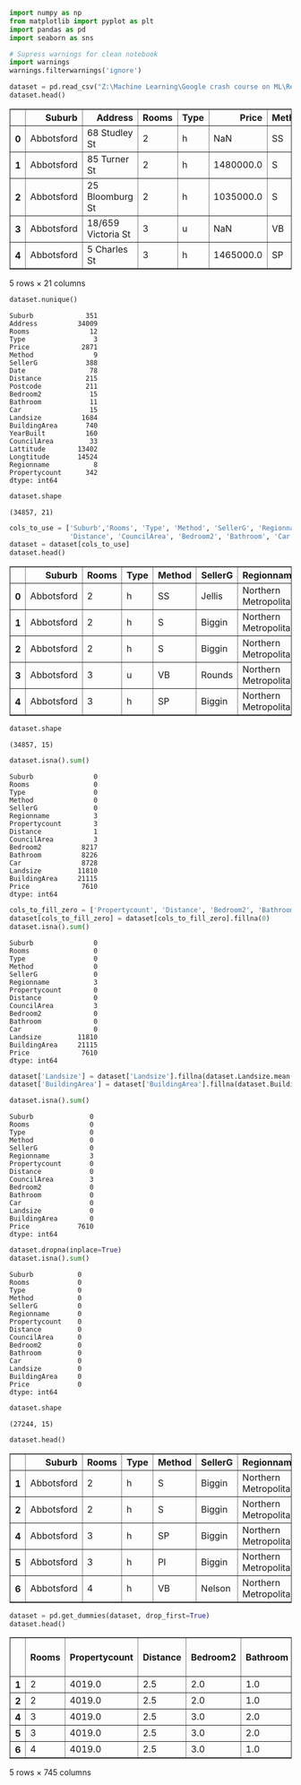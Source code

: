 ```python
import numpy as np
from matplotlib import pyplot as plt
import pandas as pd
import seaborn as sns
```


```python
# Supress warnings for clean notebook
import warnings
warnings.filterwarnings('ignore')
```


```python
dataset = pd.read_csv("Z:\Machine Learning\Google crash course on ML\Regularization\Melbourne_housing_FULL.csv")
dataset.head()
```




<div>
<style scoped>
    .dataframe tbody tr th:only-of-type {
        vertical-align: middle;
    }

    .dataframe tbody tr th {
        vertical-align: top;
    }

    .dataframe thead th {
        text-align: right;
    }
</style>
<table border="1" class="dataframe">
  <thead>
    <tr style="text-align: right;">
      <th></th>
      <th>Suburb</th>
      <th>Address</th>
      <th>Rooms</th>
      <th>Type</th>
      <th>Price</th>
      <th>Method</th>
      <th>SellerG</th>
      <th>Date</th>
      <th>Distance</th>
      <th>Postcode</th>
      <th>...</th>
      <th>Bathroom</th>
      <th>Car</th>
      <th>Landsize</th>
      <th>BuildingArea</th>
      <th>YearBuilt</th>
      <th>CouncilArea</th>
      <th>Lattitude</th>
      <th>Longtitude</th>
      <th>Regionname</th>
      <th>Propertycount</th>
    </tr>
  </thead>
  <tbody>
    <tr>
      <th>0</th>
      <td>Abbotsford</td>
      <td>68 Studley St</td>
      <td>2</td>
      <td>h</td>
      <td>NaN</td>
      <td>SS</td>
      <td>Jellis</td>
      <td>3/09/2016</td>
      <td>2.5</td>
      <td>3067.0</td>
      <td>...</td>
      <td>1.0</td>
      <td>1.0</td>
      <td>126.0</td>
      <td>NaN</td>
      <td>NaN</td>
      <td>Yarra City Council</td>
      <td>-37.8014</td>
      <td>144.9958</td>
      <td>Northern Metropolitan</td>
      <td>4019.0</td>
    </tr>
    <tr>
      <th>1</th>
      <td>Abbotsford</td>
      <td>85 Turner St</td>
      <td>2</td>
      <td>h</td>
      <td>1480000.0</td>
      <td>S</td>
      <td>Biggin</td>
      <td>3/12/2016</td>
      <td>2.5</td>
      <td>3067.0</td>
      <td>...</td>
      <td>1.0</td>
      <td>1.0</td>
      <td>202.0</td>
      <td>NaN</td>
      <td>NaN</td>
      <td>Yarra City Council</td>
      <td>-37.7996</td>
      <td>144.9984</td>
      <td>Northern Metropolitan</td>
      <td>4019.0</td>
    </tr>
    <tr>
      <th>2</th>
      <td>Abbotsford</td>
      <td>25 Bloomburg St</td>
      <td>2</td>
      <td>h</td>
      <td>1035000.0</td>
      <td>S</td>
      <td>Biggin</td>
      <td>4/02/2016</td>
      <td>2.5</td>
      <td>3067.0</td>
      <td>...</td>
      <td>1.0</td>
      <td>0.0</td>
      <td>156.0</td>
      <td>79.0</td>
      <td>1900.0</td>
      <td>Yarra City Council</td>
      <td>-37.8079</td>
      <td>144.9934</td>
      <td>Northern Metropolitan</td>
      <td>4019.0</td>
    </tr>
    <tr>
      <th>3</th>
      <td>Abbotsford</td>
      <td>18/659 Victoria St</td>
      <td>3</td>
      <td>u</td>
      <td>NaN</td>
      <td>VB</td>
      <td>Rounds</td>
      <td>4/02/2016</td>
      <td>2.5</td>
      <td>3067.0</td>
      <td>...</td>
      <td>2.0</td>
      <td>1.0</td>
      <td>0.0</td>
      <td>NaN</td>
      <td>NaN</td>
      <td>Yarra City Council</td>
      <td>-37.8114</td>
      <td>145.0116</td>
      <td>Northern Metropolitan</td>
      <td>4019.0</td>
    </tr>
    <tr>
      <th>4</th>
      <td>Abbotsford</td>
      <td>5 Charles St</td>
      <td>3</td>
      <td>h</td>
      <td>1465000.0</td>
      <td>SP</td>
      <td>Biggin</td>
      <td>4/03/2017</td>
      <td>2.5</td>
      <td>3067.0</td>
      <td>...</td>
      <td>2.0</td>
      <td>0.0</td>
      <td>134.0</td>
      <td>150.0</td>
      <td>1900.0</td>
      <td>Yarra City Council</td>
      <td>-37.8093</td>
      <td>144.9944</td>
      <td>Northern Metropolitan</td>
      <td>4019.0</td>
    </tr>
  </tbody>
</table>
<p>5 rows × 21 columns</p>
</div>




```python
dataset.nunique()
```




    Suburb             351
    Address          34009
    Rooms               12
    Type                 3
    Price             2871
    Method               9
    SellerG            388
    Date                78
    Distance           215
    Postcode           211
    Bedroom2            15
    Bathroom            11
    Car                 15
    Landsize          1684
    BuildingArea       740
    YearBuilt          160
    CouncilArea         33
    Lattitude        13402
    Longtitude       14524
    Regionname           8
    Propertycount      342
    dtype: int64




```python
dataset.shape
```




    (34857, 21)




```python
cols_to_use = ['Suburb','Rooms', 'Type', 'Method', 'SellerG', 'Regionname', 'Propertycount', 
               'Distance', 'CouncilArea', 'Bedroom2', 'Bathroom', 'Car', 'Landsize', 'BuildingArea','Price']
dataset = dataset[cols_to_use]
dataset.head()
```




<div>
<style scoped>
    .dataframe tbody tr th:only-of-type {
        vertical-align: middle;
    }

    .dataframe tbody tr th {
        vertical-align: top;
    }

    .dataframe thead th {
        text-align: right;
    }
</style>
<table border="1" class="dataframe">
  <thead>
    <tr style="text-align: right;">
      <th></th>
      <th>Suburb</th>
      <th>Rooms</th>
      <th>Type</th>
      <th>Method</th>
      <th>SellerG</th>
      <th>Regionname</th>
      <th>Propertycount</th>
      <th>Distance</th>
      <th>CouncilArea</th>
      <th>Bedroom2</th>
      <th>Bathroom</th>
      <th>Car</th>
      <th>Landsize</th>
      <th>BuildingArea</th>
      <th>Price</th>
    </tr>
  </thead>
  <tbody>
    <tr>
      <th>0</th>
      <td>Abbotsford</td>
      <td>2</td>
      <td>h</td>
      <td>SS</td>
      <td>Jellis</td>
      <td>Northern Metropolitan</td>
      <td>4019.0</td>
      <td>2.5</td>
      <td>Yarra City Council</td>
      <td>2.0</td>
      <td>1.0</td>
      <td>1.0</td>
      <td>126.0</td>
      <td>NaN</td>
      <td>NaN</td>
    </tr>
    <tr>
      <th>1</th>
      <td>Abbotsford</td>
      <td>2</td>
      <td>h</td>
      <td>S</td>
      <td>Biggin</td>
      <td>Northern Metropolitan</td>
      <td>4019.0</td>
      <td>2.5</td>
      <td>Yarra City Council</td>
      <td>2.0</td>
      <td>1.0</td>
      <td>1.0</td>
      <td>202.0</td>
      <td>NaN</td>
      <td>1480000.0</td>
    </tr>
    <tr>
      <th>2</th>
      <td>Abbotsford</td>
      <td>2</td>
      <td>h</td>
      <td>S</td>
      <td>Biggin</td>
      <td>Northern Metropolitan</td>
      <td>4019.0</td>
      <td>2.5</td>
      <td>Yarra City Council</td>
      <td>2.0</td>
      <td>1.0</td>
      <td>0.0</td>
      <td>156.0</td>
      <td>79.0</td>
      <td>1035000.0</td>
    </tr>
    <tr>
      <th>3</th>
      <td>Abbotsford</td>
      <td>3</td>
      <td>u</td>
      <td>VB</td>
      <td>Rounds</td>
      <td>Northern Metropolitan</td>
      <td>4019.0</td>
      <td>2.5</td>
      <td>Yarra City Council</td>
      <td>3.0</td>
      <td>2.0</td>
      <td>1.0</td>
      <td>0.0</td>
      <td>NaN</td>
      <td>NaN</td>
    </tr>
    <tr>
      <th>4</th>
      <td>Abbotsford</td>
      <td>3</td>
      <td>h</td>
      <td>SP</td>
      <td>Biggin</td>
      <td>Northern Metropolitan</td>
      <td>4019.0</td>
      <td>2.5</td>
      <td>Yarra City Council</td>
      <td>3.0</td>
      <td>2.0</td>
      <td>0.0</td>
      <td>134.0</td>
      <td>150.0</td>
      <td>1465000.0</td>
    </tr>
  </tbody>
</table>
</div>




```python
dataset.shape
```




    (34857, 15)




```python
dataset.isna().sum()
```




    Suburb               0
    Rooms                0
    Type                 0
    Method               0
    SellerG              0
    Regionname           3
    Propertycount        3
    Distance             1
    CouncilArea          3
    Bedroom2          8217
    Bathroom          8226
    Car               8728
    Landsize         11810
    BuildingArea     21115
    Price             7610
    dtype: int64




```python
cols_to_fill_zero = ['Propertycount', 'Distance', 'Bedroom2', 'Bathroom', 'Car']
dataset[cols_to_fill_zero] = dataset[cols_to_fill_zero].fillna(0)
dataset.isna().sum()
```




    Suburb               0
    Rooms                0
    Type                 0
    Method               0
    SellerG              0
    Regionname           3
    Propertycount        0
    Distance             0
    CouncilArea          3
    Bedroom2             0
    Bathroom             0
    Car                  0
    Landsize         11810
    BuildingArea     21115
    Price             7610
    dtype: int64




```python
dataset['Landsize'] = dataset['Landsize'].fillna(dataset.Landsize.mean())
dataset['BuildingArea'] = dataset['BuildingArea'].fillna(dataset.BuildingArea.mean())

dataset.isna().sum()
```




    Suburb              0
    Rooms               0
    Type                0
    Method              0
    SellerG             0
    Regionname          3
    Propertycount       0
    Distance            0
    CouncilArea         3
    Bedroom2            0
    Bathroom            0
    Car                 0
    Landsize            0
    BuildingArea        0
    Price            7610
    dtype: int64




```python
dataset.dropna(inplace=True)
dataset.isna().sum()
```




    Suburb           0
    Rooms            0
    Type             0
    Method           0
    SellerG          0
    Regionname       0
    Propertycount    0
    Distance         0
    CouncilArea      0
    Bedroom2         0
    Bathroom         0
    Car              0
    Landsize         0
    BuildingArea     0
    Price            0
    dtype: int64




```python
dataset.shape
```




    (27244, 15)




```python
dataset.head()
```




<div>
<style scoped>
    .dataframe tbody tr th:only-of-type {
        vertical-align: middle;
    }

    .dataframe tbody tr th {
        vertical-align: top;
    }

    .dataframe thead th {
        text-align: right;
    }
</style>
<table border="1" class="dataframe">
  <thead>
    <tr style="text-align: right;">
      <th></th>
      <th>Suburb</th>
      <th>Rooms</th>
      <th>Type</th>
      <th>Method</th>
      <th>SellerG</th>
      <th>Regionname</th>
      <th>Propertycount</th>
      <th>Distance</th>
      <th>CouncilArea</th>
      <th>Bedroom2</th>
      <th>Bathroom</th>
      <th>Car</th>
      <th>Landsize</th>
      <th>BuildingArea</th>
      <th>Price</th>
    </tr>
  </thead>
  <tbody>
    <tr>
      <th>1</th>
      <td>Abbotsford</td>
      <td>2</td>
      <td>h</td>
      <td>S</td>
      <td>Biggin</td>
      <td>Northern Metropolitan</td>
      <td>4019.0</td>
      <td>2.5</td>
      <td>Yarra City Council</td>
      <td>2.0</td>
      <td>1.0</td>
      <td>1.0</td>
      <td>202.0</td>
      <td>160.2564</td>
      <td>1480000.0</td>
    </tr>
    <tr>
      <th>2</th>
      <td>Abbotsford</td>
      <td>2</td>
      <td>h</td>
      <td>S</td>
      <td>Biggin</td>
      <td>Northern Metropolitan</td>
      <td>4019.0</td>
      <td>2.5</td>
      <td>Yarra City Council</td>
      <td>2.0</td>
      <td>1.0</td>
      <td>0.0</td>
      <td>156.0</td>
      <td>79.0000</td>
      <td>1035000.0</td>
    </tr>
    <tr>
      <th>4</th>
      <td>Abbotsford</td>
      <td>3</td>
      <td>h</td>
      <td>SP</td>
      <td>Biggin</td>
      <td>Northern Metropolitan</td>
      <td>4019.0</td>
      <td>2.5</td>
      <td>Yarra City Council</td>
      <td>3.0</td>
      <td>2.0</td>
      <td>0.0</td>
      <td>134.0</td>
      <td>150.0000</td>
      <td>1465000.0</td>
    </tr>
    <tr>
      <th>5</th>
      <td>Abbotsford</td>
      <td>3</td>
      <td>h</td>
      <td>PI</td>
      <td>Biggin</td>
      <td>Northern Metropolitan</td>
      <td>4019.0</td>
      <td>2.5</td>
      <td>Yarra City Council</td>
      <td>3.0</td>
      <td>2.0</td>
      <td>1.0</td>
      <td>94.0</td>
      <td>160.2564</td>
      <td>850000.0</td>
    </tr>
    <tr>
      <th>6</th>
      <td>Abbotsford</td>
      <td>4</td>
      <td>h</td>
      <td>VB</td>
      <td>Nelson</td>
      <td>Northern Metropolitan</td>
      <td>4019.0</td>
      <td>2.5</td>
      <td>Yarra City Council</td>
      <td>3.0</td>
      <td>1.0</td>
      <td>2.0</td>
      <td>120.0</td>
      <td>142.0000</td>
      <td>1600000.0</td>
    </tr>
  </tbody>
</table>
</div>




```python
dataset = pd.get_dummies(dataset, drop_first=True)
dataset.head()
```




<div>
<style scoped>
    .dataframe tbody tr th:only-of-type {
        vertical-align: middle;
    }

    .dataframe tbody tr th {
        vertical-align: top;
    }

    .dataframe thead th {
        text-align: right;
    }
</style>
<table border="1" class="dataframe">
  <thead>
    <tr style="text-align: right;">
      <th></th>
      <th>Rooms</th>
      <th>Propertycount</th>
      <th>Distance</th>
      <th>Bedroom2</th>
      <th>Bathroom</th>
      <th>Car</th>
      <th>Landsize</th>
      <th>BuildingArea</th>
      <th>Price</th>
      <th>Suburb_Aberfeldie</th>
      <th>...</th>
      <th>CouncilArea_Moorabool Shire Council</th>
      <th>CouncilArea_Moreland City Council</th>
      <th>CouncilArea_Nillumbik Shire Council</th>
      <th>CouncilArea_Port Phillip City Council</th>
      <th>CouncilArea_Stonnington City Council</th>
      <th>CouncilArea_Whitehorse City Council</th>
      <th>CouncilArea_Whittlesea City Council</th>
      <th>CouncilArea_Wyndham City Council</th>
      <th>CouncilArea_Yarra City Council</th>
      <th>CouncilArea_Yarra Ranges Shire Council</th>
    </tr>
  </thead>
  <tbody>
    <tr>
      <th>1</th>
      <td>2</td>
      <td>4019.0</td>
      <td>2.5</td>
      <td>2.0</td>
      <td>1.0</td>
      <td>1.0</td>
      <td>202.0</td>
      <td>160.2564</td>
      <td>1480000.0</td>
      <td>0</td>
      <td>...</td>
      <td>0</td>
      <td>0</td>
      <td>0</td>
      <td>0</td>
      <td>0</td>
      <td>0</td>
      <td>0</td>
      <td>0</td>
      <td>1</td>
      <td>0</td>
    </tr>
    <tr>
      <th>2</th>
      <td>2</td>
      <td>4019.0</td>
      <td>2.5</td>
      <td>2.0</td>
      <td>1.0</td>
      <td>0.0</td>
      <td>156.0</td>
      <td>79.0000</td>
      <td>1035000.0</td>
      <td>0</td>
      <td>...</td>
      <td>0</td>
      <td>0</td>
      <td>0</td>
      <td>0</td>
      <td>0</td>
      <td>0</td>
      <td>0</td>
      <td>0</td>
      <td>1</td>
      <td>0</td>
    </tr>
    <tr>
      <th>4</th>
      <td>3</td>
      <td>4019.0</td>
      <td>2.5</td>
      <td>3.0</td>
      <td>2.0</td>
      <td>0.0</td>
      <td>134.0</td>
      <td>150.0000</td>
      <td>1465000.0</td>
      <td>0</td>
      <td>...</td>
      <td>0</td>
      <td>0</td>
      <td>0</td>
      <td>0</td>
      <td>0</td>
      <td>0</td>
      <td>0</td>
      <td>0</td>
      <td>1</td>
      <td>0</td>
    </tr>
    <tr>
      <th>5</th>
      <td>3</td>
      <td>4019.0</td>
      <td>2.5</td>
      <td>3.0</td>
      <td>2.0</td>
      <td>1.0</td>
      <td>94.0</td>
      <td>160.2564</td>
      <td>850000.0</td>
      <td>0</td>
      <td>...</td>
      <td>0</td>
      <td>0</td>
      <td>0</td>
      <td>0</td>
      <td>0</td>
      <td>0</td>
      <td>0</td>
      <td>0</td>
      <td>1</td>
      <td>0</td>
    </tr>
    <tr>
      <th>6</th>
      <td>4</td>
      <td>4019.0</td>
      <td>2.5</td>
      <td>3.0</td>
      <td>1.0</td>
      <td>2.0</td>
      <td>120.0</td>
      <td>142.0000</td>
      <td>1600000.0</td>
      <td>0</td>
      <td>...</td>
      <td>0</td>
      <td>0</td>
      <td>0</td>
      <td>0</td>
      <td>0</td>
      <td>0</td>
      <td>0</td>
      <td>0</td>
      <td>1</td>
      <td>0</td>
    </tr>
  </tbody>
</table>
<p>5 rows × 745 columns</p>
</div>




```python

```
